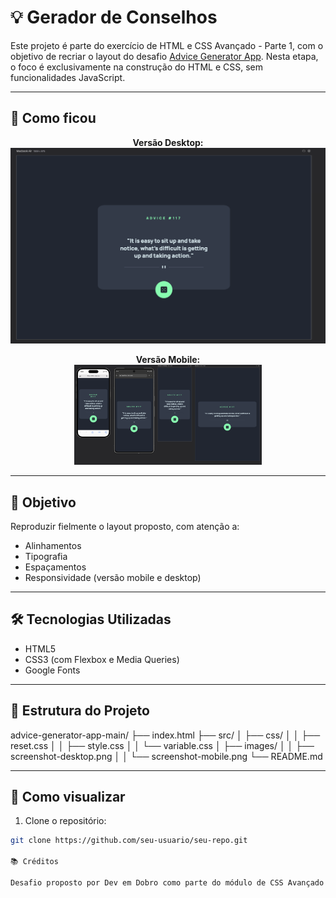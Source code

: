 # 💡 Gerador de Conselhos

Este projeto é parte do exercício de HTML e CSS Avançado - Parte 1, com o objetivo de recriar o layout do desafio [Advice Generator App](https://www.frontendmentor.io/challenges/advice-generator-app-QdUG-13db). Nesta etapa, o foco é exclusivamente na construção do HTML e CSS, sem funcionalidades JavaScript.

---

## 📸 Como ficou

<p align="center">
  <strong>Versão Desktop:</strong><br/>
  <img src="src/images/screenshot-desktop.png" width="700"/>
</p>

<p align="center">
  <strong>Versão Mobile:</strong><br/>
  <img src="src/images/screenshot-mobile.png" width="300"/>

---

## 🧠 Objetivo

Reproduzir fielmente o layout proposto, com atenção a:
- Alinhamentos
- Tipografia
- Espaçamentos
- Responsividade (versão mobile e desktop)

---

## 🛠️ Tecnologias Utilizadas

- HTML5
- CSS3 (com Flexbox e Media Queries)
- Google Fonts

---

## 📁 Estrutura do Projeto

advice-generator-app-main/
├── index.html
├── src/
│ ├── css/
│ │ ├── reset.css
│ │ ├── style.css
│ │ └── variable.css
│ ├── images/
│ │ ├── screenshot-desktop.png
│ │ └── screenshot-mobile.png
└── README.md


---

## 📲 Como visualizar

1. Clone o repositório:
```bash
git clone https://github.com/seu-usuario/seu-repo.git

📚 Créditos

Desafio proposto por Dev em Dobro como parte do módulo de CSS Avançado.

